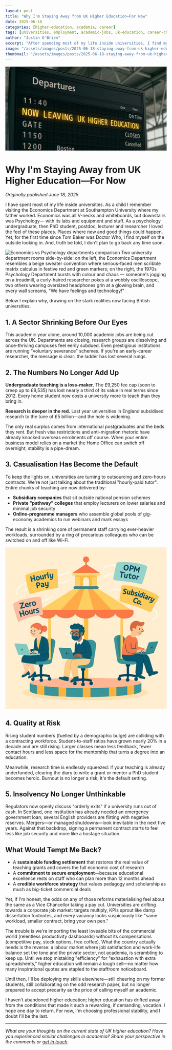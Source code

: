 ```yaml
---
layout: post
title: "Why I'm Staying Away from UK Higher Education—For Now"
date: 2025-06-18
categories: [higher-education, academia, career]
tags: [universities, employment, academic-jobs, uk-education, career-change]
author: "Justin O'Brien"
excerpt: "After spending most of my life inside universities, I find myself on the outside looking in—and I don't plan to go back any time soon. Here's why the current state of UK higher education is pushing talent away."
image: "/assets/images/posts/2025-06-18-staying-away-from-uk-higher-education/2025-06-18/leaving-higher-education.jpg"
thumbnail: "/assets/images/posts/2025-06-18-staying-away-from-uk-higher-education/2025-06-18/leaving-higher-education.jpg"
---
```


![Article Hero Image *Railway Station Departure Board*](/assets/images/posts/2025-06-18/leaving-higher-education.jpg)

# Why I'm Staying Away from UK Higher Education—For Now

*Originally published June 18, 2025*

I have spent most of my life inside universities. As a child I remember visiting the Economics Department at Southampton University where my father worked. Economics was all V-necks and whiteboards, but downstairs was Psychology— with its labs and equipment and stuff. As a psychology undergraduate, then PhD student, postdoc, lecturer and researcher I loved the feel of these places. Places where new and good things could happen. Yet, for the first time since Tom Baker was Doctor Who, I find myself on the outside looking in. And, truth be told, I don't plan to go back any time soon.

![Economics vs Psychology departments comparison *Two university department rooms side-by-side: on the left, the Economics Department resembles a beige sweater convention where serious-faced men scribble matrix calculus in festive red and green markers; on the right, the 1970s Psychology Department bursts with colour and chaos — someone's jogging on a treadmill, a curly-haired researcher pokes at a wobbly oscilloscope, two others wearing oversized headphones grin at a glowing brain, and every wall screams, "We have feelings and technology!"*](/assets/images/posts/2025-06-18/why-psy.jpg)


Below I explain why, drawing on the stark realities now facing British universities.

## 1. A Sector Shrinking Before Our Eyes

This academic year alone, around 10,000 academic jobs are being cut across the UK. Departments are closing, research groups are dissolving and once-thriving campuses feel eerily subdued. Even prestigious institutions are running "voluntary severance" schemes. If you're an early-career researcher, the message is clear: the ladder has lost several rungs.

## 2. The Numbers No Longer Add Up

**Undergraduate teaching is a loss-maker.** The £9,250 fee cap (soon to creep up to £9,535) has lost nearly a third of its value in real terms since 2012. Every home student now costs a university more to teach than they bring in.

**Research is deeper in the red.** Last year universities in England subsidised research to the tune of £5 billion—and the hole is widening.

The only real surplus comes from international postgraduates and the beds they rent. But fresh visa restrictions and anti-migration rhetoric have already knocked overseas enrolments off course. When your entire business model relies on a market the Home Office can switch off overnight, stability is a pipe-dream.

## 3. Casualisation Has Become the Default

To keep the lights on, universities are turning to outsourcing and zero-hours contracts. We're not just talking about the traditional "hourly-paid tutor". Entire chunks of teaching are now delivered by:

- **Subsidiary companies** that sit outside national pension schemes
- **Private "pathway" colleges** that employ lecturers on lower salaries and minimal job security
- **Online-programme managers** who assemble global pools of gig-economy academics to run webinars and mark essays

The result is a shrinking core of permanent staff carrying ever-heavier workloads, surrounded by a ring of precarious colleagues who can be switched on and off like Wi-Fi.

![Academic gig economy carousel *A playful, pastel-coloured carousel of laptop-toting lecturers on office chairs, complete with swirling "Hourly Pay", "Zero Hours", "OPM Tutor" and "Subsidiary Co." signs—perfect for illustrating the gig-economy merry-go-round in higher ed.*](/assets/images/posts/2025-06-18/lecturer-carousel.jpg)

## 4. Quality at Risk

Rising student numbers (fuelled by a demographic bulge) are colliding with a contracting workforce. Student-to-staff ratios have grown nearly 20% in a decade and are still rising. Larger classes mean less feedback, fewer contact hours and less space for the mentorship that turns a degree into an education.

Meanwhile, research time is endlessly squeezed: if your teaching is already underfunded, clearing the diary to write a grant or mentor a PhD student becomes heroic. Burnout is no longer a risk; it's the default setting.

## 5. Insolvency No Longer Unthinkable

Regulators now openly discuss "orderly exits" if a university runs out of cash. In Scotland, one institution has already needed an emergency government loan; several English providers are flirting with negative reserves. Mergers—or managed shutdowns—look inevitable in the next five years. Against that backdrop, signing a permanent contract starts to feel less like job security and more like a hostage situation.

## What Would Tempt Me Back?

- A **sustainable funding settlement** that restores the real value of teaching grants and covers the full economic cost of research
- A **commitment to secure employment**—because educational excellence rests on staff who can plan more than 12 months ahead
- A **credible workforce strategy** that values pedagogy and scholarship as much as big-ticket commercial deals

Yet, if I'm honest, the odds on any of those reforms materialising feel about the same as a Vice Chancellor taking a pay cut. Universities are drifting towards a corporate job market: targets multiply, KPIs sprout like damp dissertation footnotes, and every vacancy looks suspiciously like "same workload, smaller contract, bring your own pen."

The trouble is we're importing the least loveable bits of the commercial world (relentless productivity dashboards) without its compensations (competitive pay, stock options, free coffee). What the country actually needs is the reverse: a labour market where job satisfaction and work-life balance set the tone and the private sector, not academia, is scrambling to keep up. Until we stop mistaking "efficiency" for "exhaustion with extra spreadsheets," higher education will remain a tough sell—no matter how many inspirational quotes are stapled to the staffroom noticeboard.

Until then, I'll be deploying my skills elsewhere—still cheering on my former students, still collaborating on the odd research paper, but no longer prepared to accept precarity as the price of calling myself an academic.

I haven't abandoned higher education; higher education has drifted away from the conditions that made it such a rewarding, if demanding, vocation. I hope one day to return. For now, I'm choosing professional stability, and I doubt I'll be the last.

---

*What are your thoughts on the current state of UK higher education? Have you experienced similar challenges in academia? Share your perspective in the comments or [get in touch](/contact/).*
